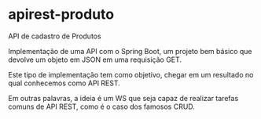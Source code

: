 # apirest-produto
API de cadastro de Produtos

Implementação de uma API com o Spring Boot, um projeto bem básico que devolve um objeto em JSON em uma requisição GET.

Este tipo de implementação tem como objetivo, chegar em um resultado no qual conhecemos como API REST.

Em outras palavras, a ideia é um WS que seja capaz de realizar tarefas comuns de API REST, como é o caso dos famosos CRUD.
